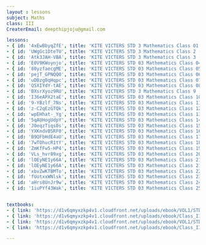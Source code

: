 ```yaml
--- 
layout : lessons 
subject: Maths
class: III
CreaterEmail: deepthipjoju@gmail.com

lessons: 
- { id: '4xEwBbyqZfE', title: 'KITE VICTERS STD 3 Mathematics Class 01 (First Bell-ഫസ്റ്റ് ബെല്‍)' }
- { id: 'UWgGc1DteTU', title: 'KITE VICTERS STD 3 Mathematics Class 2 (First Bell-ഫസ്റ്റ് ബെല്‍)' }
- { id: 'Atk3JAH-VBA', title: 'KITE VICTERS STD 3 Mathematics Class 3 (First Bell-ഫസ്റ്റ് ബെല്‍)' }
- { id: 'E0V9KWoynjo', title: 'KITE VICTERS STD 03 Mathematics Class 04 (First Bell-ഫസ്റ്റ് ബെല്‍)' }
- { id: '80yzfaecgME', title: 'KITE VICTERS STD 03 Mathematics Class 05 (First Bell-ഫസ്റ്റ് ബെല്‍)' }
- { id: 'pejT_GPNQQ0', title: 'KITE VICTERS STD 03 Mathematics Class 06 (First Bell-ഫസ്റ്റ് ബെല്‍)' }
- { id: 'uDBzg0qHqpc', title: 'KITE VICTERS STD 03 Mathematics Class 07 (First Bell-ഫസ്റ്റ് ബെല്‍)' }
- { id: 'Q5XIYdY-tAE', title: 'KITE VICTERS STD 03 Mathematics Class 08 (First Bell-ഫസ്റ്റ് ബെല്‍)' }
- { id: 'BXsrXyoz9RU', title: 'KITE VICTERS STD 3 Mathematics Class 9 (First Bell-ഫസ്റ്റ് ബെല്‍)' }
- { id: 'I36eAPX2taE', title: 'KITE VICTERS STD 03 Mathematics Class 10 (First Bell-ഫസ്റ്റ് ബെല്‍)' }
- { id: '9-YBzlf_7Ns', title: 'KITE VICTERS STD 03 Mathematics Class 11 (First Bell-ഫസ്റ്റ് ബെല്‍)' }
- { id: 'z-C2qEzGTQk', title: 'KITE VICTERS STD 03 Mathematics Class 12 (First Bell-ഫസ്റ്റ് ബെല്‍)' }
- { id: 'wpEHhat-_Yg', title: 'KITE VICTERS STD 03 Mathematics Class 13 (First Bell-ഫസ്റ്റ് ബെല്‍)' }
- { id: '5qAUHogUdpY', title: 'KITE VICTERS STD 03 Mathematics Class 14 (First Bell-ഫസ്റ്റ് ബെല്‍)' }
- { id: 'J0eqzTiqs0s', title: 'KITE VICTERS STD 03 Mathematics Class 15 (First Bell-ഫസ്റ്റ് ബെല്‍)' }
- { id: 'YXKndvBSRF0', title: 'KITE VICTERS STD 03 Mathematics Class 16 (First Bell-ഫസ്റ്റ് ബെല്‍)' }
- { id: 'B9QFbHdE4aU', title: 'KITE VICTERS STD 03 Mathematics Class 17 (First Bell-ഫസ്റ്റ് ബെല്‍)' }
- { id: '7wTOhucR1tY', title: 'KITE VICTERS STD 03 Mathematics Class 18 (First Bell-ഫസ്റ്റ് ബെല്‍)' }
- { id: 'ZmKfFw5-HP4', title: 'KITE VICTERS STD 03 Mathematics Class 19 (First Bell-ഫസ്റ്റ് ബെല്‍)' }
- { id: 'VLs_hvr89xg', title: 'KITE VICTERS STD 03 Mathematics Class 20 (First Bell-ഫസ്റ്റ് ബെല്‍)' }
- { id: 'lOEyNE1y66A', title: 'KITE VICTERS STD 03 Mathematics Class 21 (First Bell-ഫസ്റ്റ് ബെല്‍)' }
- { id: 'lOEyNE1y66A', title: 'KITE VICTERS STD 03 Mathematics Class 21 (First Bell-ഫസ്റ്റ് ബെല്‍)' }
- { id: 'xbvZwKTBMTo', title: 'KITE VICTERS STD 03 Mathematics Class 22 (First Bell-ഫസ്റ്റ് ബെല്‍)' }
- { id: 'fUotxxWNlsk', title: 'KITE VICTERS STD 03 Mathematics Class 23 (First Bell-ഫസ്റ്റ് ബെല്‍)' }
- { id: 'aHrs8UnJr9w', title: 'KITE VICTERS STD 03 Mathematics Class 24 (First Bell-ഫസ്റ്റ് ബെല്‍)' }
- { id: '1iuPYf43Wak', title: 'KITE VICTERS STD 03 Mathematics Class 25 (First Bell-ഫസ്റ്റ് ബെല്‍)' }


textbooks:
- { link: 'https://d1v6qmyxzkp4v1.cloudfront.net/uploads/ebook/VOL1/STD3/MathsEnglish/MathsEnglish.pdf', title: 'Mathematics Part -1' , medium: 'English' }
- { link: 'https://d1v6qmyxzkp4v1.cloudfront.net/uploads/ebook/Class_III/Maths_Eng_Vol_II/1-63.pdf', title: 'Mathematics Part -2' , medium: 'English' }
- { link: 'https://d1v6qmyxzkp4v1.cloudfront.net/uploads/ebook/VOL1/STD3/MathsMalayalam/MathsMalayalam.pdf', title: 'Mathematics Part -1' , medium: 'Malayalam' }
- { link: 'https://d1v6qmyxzkp4v1.cloudfront.net/uploads/ebook/Class_III/Maths_Malayalam_Vol_II/1-63.pdf', title: 'Mathematics Part -2' , medium: 'Malayalam' }

--- 
```

